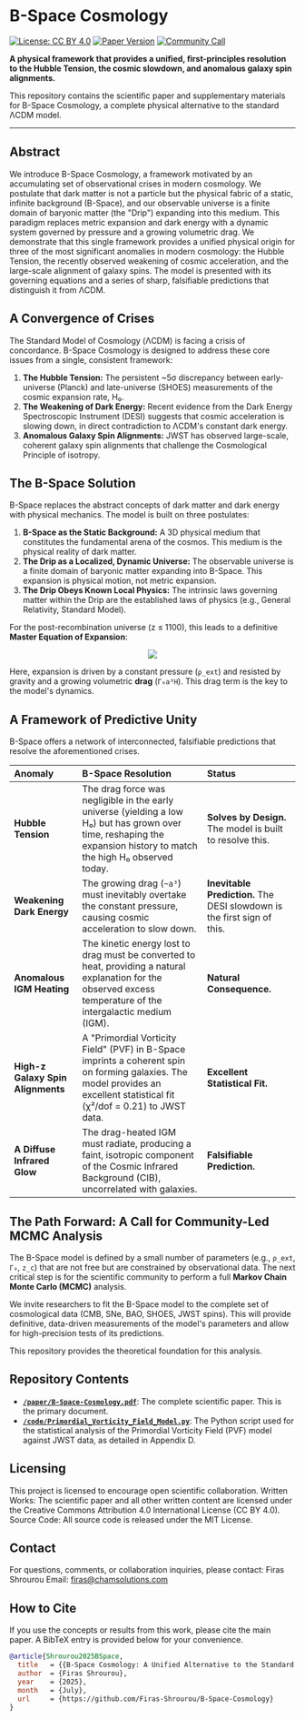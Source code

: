 # B-Space Cosmology
[![License: CC BY 4.0](https://img.shields.io/badge/License-CC%20BY%204.0-lightgrey.svg)](https://creativecommons.org/licenses/by/4.0/)
[![Paper Version](https://img.shields.io/badge/paper-July%202025-blue.svg)](./paper/B-Space-Cosmology.pdf)
[![Community Call](https://img.shields.io/badge/Next%20Step-Community%20MCMC%20Analysis-red.svg)](#the-path-forward-a-call-for-community-led-mcmc-analysis)

**A physical framework that provides a unified, first-principles resolution to the Hubble Tension, the cosmic slowdown, and anomalous galaxy spin alignments.**

This repository contains the scientific paper and supplementary materials for B-Space Cosmology, a complete physical alternative to the standard ΛCDM model.

---

## Abstract

We introduce B-Space Cosmology, a framework motivated by an accumulating set of observational crises in modern cosmology. We postulate that dark matter is not a particle but the physical fabric of a static, infinite background (B-Space), and our observable universe is a finite domain of baryonic matter (the "Drip") expanding into this medium. This paradigm replaces metric expansion and dark energy with a dynamic system governed by pressure and a growing volumetric drag. We demonstrate that this single framework provides a unified physical origin for three of the most significant anomalies in modern cosmology: the Hubble Tension, the recently observed weakening of cosmic acceleration, and the large-scale alignment of galaxy spins. The model is presented with its governing equations and a series of sharp, falsifiable predictions that distinguish it from ΛCDM.

## A Convergence of Crises

The Standard Model of Cosmology (ΛCDM) is facing a crisis of concordance. B-Space Cosmology is designed to address these core issues from a single, consistent framework:
1.  **The Hubble Tension:** The persistent ~5σ discrepancy between early-universe (Planck) and late-universe (SHOES) measurements of the cosmic expansion rate, H₀.
2.  **The Weakening of Dark Energy:** Recent evidence from the Dark Energy Spectroscopic Instrument (DESI) suggests that cosmic acceleration is slowing down, in direct contradiction to ΛCDM's constant dark energy.
3.  **Anomalous Galaxy Spin Alignments:** JWST has observed large-scale, coherent galaxy spin alignments that challenge the Cosmological Principle of isotropy.

## The B-Space Solution

B-Space replaces the abstract concepts of dark matter and dark energy with physical mechanics. The model is built on three postulates:
1.  **B-Space as the Static Background:** A 3D physical medium that constitutes the fundamental arena of the cosmos. This medium is the physical reality of dark matter.
2.  **The Drip as a Localized, Dynamic Universe:** The observable universe is a finite domain of baryonic matter expanding into B-Space. This expansion is physical motion, not metric expansion.
3.  **The Drip Obeys Known Local Physics:** The intrinsic laws governing matter within the Drip are the established laws of physics (e.g., General Relativity, Standard Model).

For the post-recombination universe (z ≤ 1100), this leads to a definitive **Master Equation of Expansion**:

<p align="center">
  <picture>
    <source media="(prefers-color-scheme: dark)" srcset="https://latex.codecogs.com/svg.latex?\color{white}\frac{\ddot{a}}{a}=-\frac{4\pi&space;G}{3}\rho_{m}+\frac{8\pi&space;G}{3}\rho_{\text{ext}}-(\Gamma_{0}a^{3})H">
    <source media="(prefers-color-scheme: light)" srcset="https://latex.codecogs.com/svg.latex?\color{black}\frac{\ddot{a}}{a}=-\frac{4\pi&space;G}{3}\rho_{m}+\frac{8\pi&space;G}{3}\rho_{\text{ext}}-(\Gamma_{0}a^{3})H">
    <img src="https://latex.codecogs.com/svg.latex?\color{black}\frac{\ddot{a}}{a}=-\frac{4\pi&space;G}{3}\rho_{m}+\frac{8\pi&space;G}{3}\rho_{\text{ext}}-(\Gamma_{0}a^{3})H">
  </picture>
</p>

Here, expansion is driven by a constant pressure (`ρ_ext`) and resisted by gravity and a growing volumetric **drag** (`Γ₀a³H`). This drag term is the key to the model's dynamics.

## A Framework of Predictive Unity

B-Space offers a network of interconnected, falsifiable predictions that resolve the aforementioned crises.

| Anomaly | B-Space Resolution | Status |
| :--- | :--- | :--- |
| **Hubble Tension** | The drag force was negligible in the early universe (yielding a low H₀) but has grown over time, reshaping the expansion history to match the high H₀ observed today. | **Solves by Design.** The model is built to resolve this. |
| **Weakening Dark Energy** | The growing drag (`~a³`) must inevitably overtake the constant pressure, causing cosmic acceleration to slow down. | **Inevitable Prediction.** The DESI slowdown is the first sign of this. |
| **Anomalous IGM Heating** | The kinetic energy lost to drag must be converted to heat, providing a natural explanation for the observed excess temperature of the intergalactic medium (IGM). | **Natural Consequence.** |
| **High-z Galaxy Spin Alignments** | A "Primordial Vorticity Field" (PVF) in B-Space imprints a coherent spin on forming galaxies. The model provides an excellent statistical fit (χ²/dof = 0.21) to JWST data. | **Excellent Statistical Fit.** |
| **A Diffuse Infrared Glow** | The drag-heated IGM must radiate, producing a faint, isotropic component of the Cosmic Infrared Background (CIB), uncorrelated with galaxies. | **Falsifiable Prediction.** |

## The Path Forward: A Call for Community-Led MCMC Analysis

The B-Space model is defined by a small number of parameters (e.g., `ρ_ext`, `Γ₀`, `z_c`) that are not free but are constrained by observational data. The next critical step is for the scientific community to perform a full **Markov Chain Monte Carlo (MCMC)** analysis.

We invite researchers to fit the B-Space model to the complete set of cosmological data (CMB, SNe, BAO, SHOES, JWST spins). This will provide definitive, data-driven measurements of the model's parameters and allow for high-precision tests of its predictions.

This repository provides the theoretical foundation for this analysis.

## Repository Contents

*   **[`/paper/B-Space-Cosmology.pdf`](./paper/B-Space-Cosmology.pdf)**: The complete scientific paper. This is the primary document.
*   **[`/code/Primordial_Vorticity_Field_Model.py`](./code/Primordial_Vorticity_Field_Model.py)**: The Python script used for the statistical analysis of the Primordial Vorticity Field (PVF) model against JWST data, as detailed in Appendix D.

## Licensing
This project is licensed to encourage open scientific collaboration.
Written Works: The scientific paper and all other written content are licensed under the Creative Commons Attribution 4.0 International License (CC BY 4.0).
Source Code: All source code is released under the MIT License.

## Contact
For questions, comments, or collaboration inquiries, please contact:
Firas Shrourou
Email: firas@chamsolutions.com

## How to Cite

If you use the concepts or results from this work, please cite the main paper. A BibTeX entry is provided below for your convenience.

```bibtex
@article{Shrourou2025BSpace,
  title   = {{B-Space Cosmology: A Unified Alternative to the Standard Cosmological Model}},
  author  = {Firas Shrourou},
  year    = {2025},
  month   = {July},
  url     = {https://github.com/Firas-Shrourou/B-Space-Cosmology}
}
